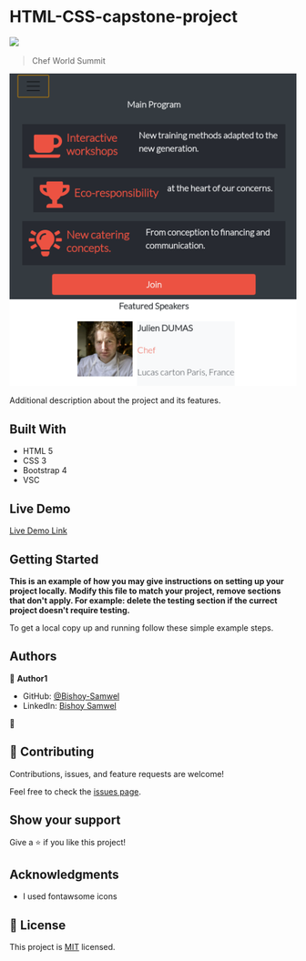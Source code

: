 # HTML-CSS-capstone-project

![](https://img.shields.io/badge/Microverse-blueviolet)

> Chef World Summit

![screenshot](./assets/images/main-page.png)

Additional description about the project and its features.

## Built With

- HTML 5
- CSS 3
- Bootstrap 4
- VSC

## Live Demo

[Live Demo Link](https://bishoy-samwel.github.io/HTML-CSS-capstone-project/)


## Getting Started

**This is an example of how you may give instructions on setting up your project locally.**
**Modify this file to match your project, remove sections that don't apply. For example: delete the testing section if the currect project doesn't require testing.**


To get a local copy up and running follow these simple example steps.





## Authors

👤 **Author1**

- GitHub: [@Bishoy-Samwel](https://github.com/Bishoy-Samwel)
- LinkedIn: [Bishoy Samwel](https://www.linkedin.com/in/bishoy-samwuel-ss/)

👤 
## 🤝 Contributing

Contributions, issues, and feature requests are welcome!

Feel free to check the [issues page](https://github.com/Bishoy-Samwel/HTML-CSS-capstone-project/issues/2#issue-799659595).

## Show your support

Give a ⭐️ if you like this project!

## Acknowledgments

- I used fontawsome icons

## 📝 License

This project is [MIT](lic.url) licensed.
